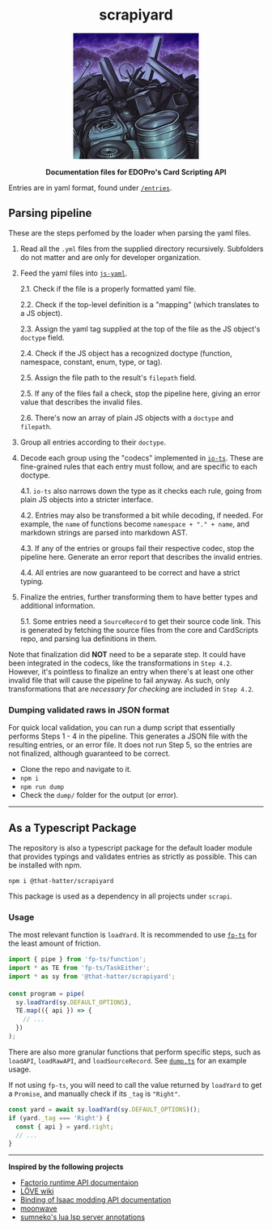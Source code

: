 <h1 align="center">scrapiyard</h1>
<p align="center">
  <img src="/assets/1050684.jpg" />
</p>
<p align="center">
  <strong>Documentation files for EDOPro's Card Scripting API</strong>
</p>

Entries are in yaml format, found under [`/entries`](/entries/).

## Parsing pipeline

These are the steps perfomed by the loader when parsing the yaml files.

1. Read all the `.yml` files from the supplied directory recursively. Subfolders do not matter and are only for developer organization.

2. Feed the yaml files into [`js-yaml`](https://github.com/nodeca/js-yaml).

   2.1. Check if the file is a properly formatted yaml file.

   2.2. Check if the top-level definition is a "mapping" (which translates to a JS object).

   2.3. Assign the yaml tag supplied at the top of the file as the JS object's `doctype` field.

   2.4. Check if the JS object has a recognized doctype (function, namespace, constant, enum, type, or tag).

   2.5. Assign the file path to the result's `filepath` field.

   2.5. If any of the files fail a check, stop the pipeline here, giving an error value that describes the invalid files.

   2.6. There's now an array of plain JS objects with a `doctype` and `filepath`.

3. Group all entries according to their `doctype`.

4. Decode each group using the "codecs" implemented in [`io-ts`](https://gcanti.github.io/io-ts/).
   These are fine-grained rules that each entry must follow, and are specific to each doctype.

   4.1. `io-ts` also narrows down the type as it checks each rule, going from plain JS objects into a stricter interface.

   4.2. Entries may also be transformed a bit while decoding, if needed.
   For example, the `name` of functions become `namespace + "." + name`,
   and markdown strings are parsed into markdown AST.

   4.3. If any of the entries or groups fail their respective codec, stop the pipeline here.
   Generate an error report that describes the invalid entries.

   4.4. All entries are now guaranteed to be correct and have a strict typing.

5. Finalize the entries, further transforming them to have better types and additional information.

   5.1. Some entries need a `SourceRecord` to get their source code link.
   This is generated by fetching the source files from the core and CardScripts repo,
   and parsing lua definitions in them.

Note that finalization did **NOT** need to be a separate step.
It could have been integrated in the codecs, like the transformations in `Step 4.2`.
However, it's pointless to finalize an entry when there's at least one other invalid file that will cause the pipeline to fail anyway.
As such, only transformations that are _necessary for checking_ are included in `Step 4.2`.

### Dumping validated raws in JSON format

For quick local validation, you can run a dump script that essentially performs Steps 1 - 4 in the pipeline.
This generates a JSON file with the resulting entries, or an error file.
It does not run Step 5, so the entries are not finalized, although guaranteed to be correct.

- Clone the repo and navigate to it.
- `npm i`
- `npm run dump`
- Check the `dump/` folder for the output (or error).

---

## As a Typescript Package

The repository is also a typescript package for the default loader module that provides typings and validates entries as strictly as possible.
This can be installed with npm.

```
npm i @that-hatter/scrapiyard
```

This package is used as a dependency in all projects under `scrapi`.

### Usage

The most relevant function is `loadYard`. It is recommended to use [`fp-ts`](https://gcanti.github.io/fp-ts/) for the least amount of friction.

```ts
import { pipe } from 'fp-ts/function';
import * as TE from 'fp-ts/TaskEither';
import * as sy from '@that-hatter/scrapiyard';

const program = pipe(
  sy.loadYard(sy.DEFAULT_OPTIONS),
  TE.map(({ api }) => {
    // ...
  })
);
```

There are also more granular functions that perform specific steps, such as `loadAPI`, `loadRawAPI`, and `loadSourceRecord`.
See [`dump.ts`](/src/dump.ts) for an example usage.

If not using `fp-ts`, you will need to call the value returned by `loadYard` to get a `Promise`, and manually check if its `_tag` is `"Right"`.

```ts
const yard = await sy.loadYard(sy.DEFAULT_OPTIONS)();
if (yard._tag === 'Right') {
  const { api } = yard.right;
  // ...
}
```

---

**Inspired by the following projects**

- [Factorio runtime API documentaion](https://lua-api.factorio.com/latest/index-runtime.html)
- [LÖVE wiki](https://love2d.org/wiki/Main_Page)
- [Binding of Isaac modding API documentation](https://wofsauge.github.io/IsaacDocs/rep/)
- [moonwave](https://github.com/evaera/moonwave)
- [sumneko's lua lsp server annotations](https://github.com/LuaLS/lua-language-server/wiki/Annotations)
